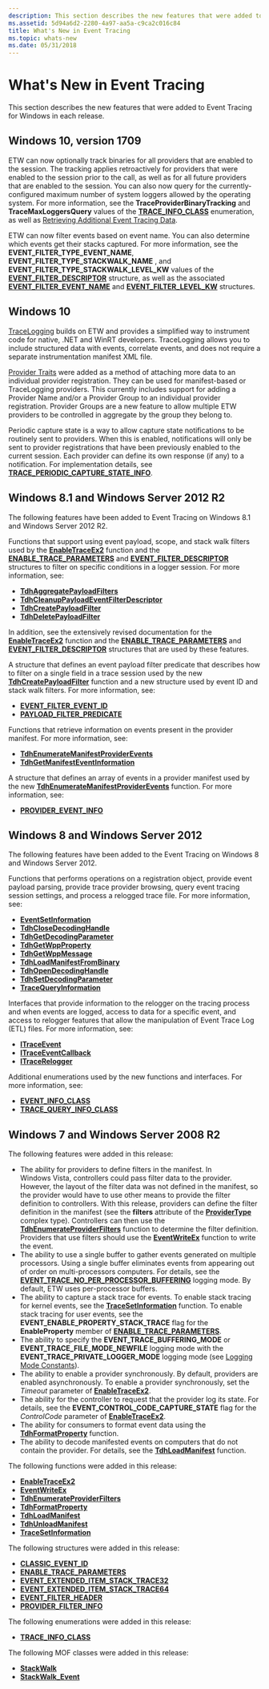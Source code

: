 ```yaml
---
description: This section describes the new features that were added to Event Tracing for Windows in each release.
ms.assetid: 5d94a6d2-2280-4a97-aa5a-c9ca2c016c84
title: What's New in Event Tracing
ms.topic: whats-new
ms.date: 05/31/2018
---
```


# What's New in Event Tracing

This section describes the new features that were added to Event Tracing for Windows in each release.

## Windows 10, version 1709

ETW can now optionally track binaries for all providers that are enabled to the session. The tracking applies retroactively for providers that were enabled to the session prior to the call, as well as for all future providers that are enabled to the session. You can also now query for the currently-configured maximum number of system loggers allowed by the operating system. For more information, see the **TraceProviderBinaryTracking** and **TraceMaxLoggersQuery** values of the [**TRACE\_INFO\_CLASS**](/windows/win32/api/evntrace/ne-evntrace-trace_query_info_class) enumeration, as well as [Retrieving Additional Event Tracing Data](retrieving-additional-event-tracing-data.md).

ETW can now filter events based on event name. You can also determine which events get their stacks captured. For more information, see the **EVENT\_FILTER\_TYPE\_EVENT\_NAME**, **EVENT\_FILTER\_TYPE\_STACKWALK\_NAME** , and **EVENT\_FILTER\_TYPE\_STACKWALK\_LEVEL\_KW** values of the [**EVENT\_FILTER\_DESCRIPTOR**](/windows/desktop/api/Evntprov/ns-evntprov-event_filter_descriptor) structure, as well as the associated [**EVENT\_FILTER\_EVENT\_NAME**](/windows/desktop/api/Evntprov/ns-evntprov-event_filter_event_name) and [**EVENT\_FILTER\_LEVEL\_KW**](/windows/desktop/api/Evntprov/ns-evntprov-event_filter_level_kw) structures.

## Windows 10

[TraceLogging](../tracelogging/trace-logging-portal.md) builds on ETW and provides a simplified way to instrument code for native, .NET and WinRT developers. TraceLogging allows you to include structured data with events, correlate events, and does not require a separate instrumentation manifest XML file.

[Provider Traits](provider-traits.md) were added as a method of attaching more data to an individual provider registration. They can be used for manifest-based or TraceLogging providers. This currently includes support for adding a Provider Name and/or a Provider Group to an individual provider registration. Provider Groups are a new feature to allow multiple ETW providers to be controlled in aggregate by the group they belong to.

Periodic capture state is a way to allow capture state notifications to be routinely sent to providers. When this is enabled, notifications will only be sent to provider registrations that have been previously enabled to the current session. Each provider can define its own response (if any) to a notification. For implementation details, see [**TRACE\_PERIODIC\_CAPTURE\_STATE\_INFO**](/windows/win32/api/evntrace/ns-evntrace-trace_periodic_capture_state_info).

## Windows 8.1 and Windows Server 2012 R2

The following features have been added to Event Tracing on Windows 8.1 and Windows Server 2012 R2.

Functions that support using event payload, scope, and stack walk filters used by the [**EnableTraceEx2**](/windows/win32/api/evntrace/nf-evntrace-enabletraceex2) function and the [**ENABLE\_TRACE\_PARAMETERS**](/windows/win32/api/evntrace/ns-evntrace-enable_trace_parameters) and [**EVENT\_FILTER\_DESCRIPTOR**](/windows/desktop/api/Evntprov/ns-evntprov-event_filter_descriptor) structures to filter on specific conditions in a logger session. For more information, see:

-   [**TdhAggregatePayloadFilters**](/windows/desktop/api/Tdh/nf-tdh-tdhaggregatepayloadfilters)
-   [**TdhCleanupPayloadEventFilterDescriptor**](/windows/desktop/api/Tdh/nf-tdh-tdhcleanuppayloadeventfilterdescriptor)
-   [**TdhCreatePayloadFilter**](/windows/desktop/api/Tdh/nf-tdh-tdhcreatepayloadfilter)
-   [**TdhDeletePayloadFilter**](/windows/desktop/api/Tdh/nf-tdh-tdhdeletepayloadfilter)

In addition, see the extensively revised documentation for the [**EnableTraceEx2**](/windows/win32/api/evntrace/nf-evntrace-enabletraceex2) function and the [**ENABLE\_TRACE\_PARAMETERS**](/windows/win32/api/evntrace/ns-evntrace-enable_trace_parameters) and [**EVENT\_FILTER\_DESCRIPTOR**](/windows/desktop/api/Evntprov/ns-evntprov-event_filter_descriptor) structures that are used by these features.

A structure that defines an event payload filter predicate that describes how to filter on a single field in a trace session used by the new [**TdhCreatePayloadFilter**](/windows/desktop/api/Tdh/nf-tdh-tdhcreatepayloadfilter) function and a new structure used by event ID and stack walk filters. For more information, see:

-   [**EVENT\_FILTER\_EVENT\_ID**](/windows/desktop/api/Evntprov/ns-evntprov-event_filter_event_id)
-   [**PAYLOAD\_FILTER\_PREDICATE**](/windows/desktop/api/Tdh/ns-tdh-payload_filter_predicate)

Functions that retrieve information on events present in the provider manifest. For more information, see:

-   [**TdhEnumerateManifestProviderEvents**](/windows/desktop/api/Tdh/nf-tdh-tdhenumeratemanifestproviderevents)
-   [**TdhGetManifestEventInformation**](/windows/desktop/api/Tdh/nf-tdh-tdhgetmanifesteventinformation)

A structure that defines an array of events in a provider manifest used by the new [**TdhEnumerateManifestProviderEvents**](/windows/desktop/api/Tdh/nf-tdh-tdhenumeratemanifestproviderevents) function. For more information, see:

-   [**PROVIDER\_EVENT\_INFO**](/windows/desktop/api/Tdh/ns-tdh-provider_event_info)

## Windows 8 and Windows Server 2012

The following features have been added to the Event Tracing on Windows 8 and Windows Server 2012.

Functions that performs operations on a registration object, provide event payload parsing, provide trace provider browsing, query event tracing session settings, and process a relogged trace file. For more information, see:

-   [**EventSetInformation**](/windows/desktop/api/Evntprov/nf-evntprov-eventsetinformation)
-   [**TdhCloseDecodingHandle**](/windows/desktop/api/Tdh/nf-tdh-tdhclosedecodinghandle)
-   [**TdhGetDecodingParameter**](/windows/desktop/api/Tdh/nf-tdh-tdhgetdecodingparameter)
-   [**TdhGetWppProperty**](/windows/desktop/api/Tdh/nf-tdh-tdhgetwppproperty)
-   [**TdhGetWppMessage**](/windows/desktop/api/Tdh/nf-tdh-tdhgetwppmessage)
-   [**TdhLoadManifestFromBinary**](/windows/desktop/api/Tdh/nf-tdh-tdhloadmanifestfrombinary)
-   [**TdhOpenDecodingHandle**](/windows/desktop/api/Tdh/nf-tdh-tdhopendecodinghandle)
-   [**TdhSetDecodingParameter**](/windows/desktop/api/Tdh/nf-tdh-tdhsetdecodingparameter)
-   [**TraceQueryInformation**](/windows/win32/api/evntrace/nf-evntrace-tracequeryinformation)

Interfaces that provide information to the relogger on the tracing process and when events are logged, access to data for a specific event, and access to relogger features that allow the manipulation of Event Trace Log (ETL) files. For more information, see:

-   [**ITraceEvent**](/windows/desktop/api/Relogger/nn-relogger-itraceevent)
-   [**ITraceEventCallback**](/windows/desktop/api/Relogger/nn-relogger-itraceeventcallback)
-   [**ITraceRelogger**](/windows/desktop/api/Relogger/nn-relogger-itracerelogger)

Additional enumerations used by the new functions and interfaces. For more information, see:

-   [**EVENT\_INFO\_CLASS**](/windows/desktop/api/Evntprov/ne-evntprov-event_info_class)
-   [**TRACE\_QUERY\_INFO\_CLASS**](/windows/win32/api/evntrace/ne-evntrace-trace_query_info_class)

## Windows 7 and Windows Server 2008 R2

The following features were added in this release:

-   The ability for providers to define filters in the manifest. In Windows Vista, controllers could pass filter data to the provider. However, the layout of the filter data was not defined in the manifest, so the provider would have to use other means to provide the filter definition to controllers. With this release, providers can define the filter definition in the manifest (see the **filters** attribute of the [**ProviderType**](../wes/eventmanifestschema-providertype-complextype.md) complex type). Controllers can then use the [**TdhEnumerateProviderFilters**](/windows/desktop/api/Tdh/nf-tdh-tdhenumerateproviderfilters) function to determine the filter definition. Providers that use filters should use the [**EventWriteEx**](/windows/desktop/api/Evntprov/nf-evntprov-eventwriteex) function to write the event.
-   The ability to use a single buffer to gather events generated on multiple processors. Using a single buffer eliminates events from appearing out of order on multi-processors computers. For details, see the [**EVENT\_TRACE\_NO\_PER\_PROCESSOR\_BUFFERING**](logging-mode-constants.md) logging mode. By default, ETW uses per-processor buffers.
-   The ability to capture a stack trace for events. To enable stack tracing for kernel events, see the [**TraceSetInformation**](/windows/win32/api/evntrace/nf-evntrace-tracesetinformation) function. To enable stack tracing for user events, see the **EVENT\_ENABLE\_PROPERTY\_STACK\_TRACE** flag for the **EnableProperty** member of [**ENABLE\_TRACE\_PARAMETERS**](/windows/win32/api/evntrace/ns-evntrace-enable_trace_parameters).
-   The ability to specify the **EVENT\_TRACE\_BUFFERING\_MODE** or **EVENT\_TRACE\_FILE\_MODE\_NEWFILE** logging mode with the **EVENT\_TRACE\_PRIVATE\_LOGGER\_MODE** logging mode (see [Logging Mode Constants](logging-mode-constants.md)).
-   The ability to enable a provider synchronously. By default, providers are enabled asynchronously. To enable a provider synchronously, set the *Timeout* parameter of [**EnableTraceEx2**](/windows/win32/api/evntrace/nf-evntrace-enabletraceex2).
-   The ability for the controller to request that the provider log its state. For details, see the **EVENT\_CONTROL\_CODE\_CAPTURE\_STATE** flag for the *ControlCode* parameter of [**EnableTraceEx2**](/windows/win32/api/evntrace/nf-evntrace-enabletraceex2).
-   The ability for consumers to format event data using the [**TdhFormatProperty**](/windows/desktop/api/Tdh/nf-tdh-tdhformatproperty) function.
-   The ability to decode manifested events on computers that do not contain the provider. For details, see the [**TdhLoadManifest**](/windows/desktop/api/Tdh/nf-tdh-tdhloadmanifest) function.

The following functions were added in this release:

-   [**EnableTraceEx2**](/windows/win32/api/evntrace/nf-evntrace-enabletraceex2)
-   [**EventWriteEx**](/windows/desktop/api/Evntprov/nf-evntprov-eventwriteex)
-   [**TdhEnumerateProviderFilters**](/windows/desktop/api/Tdh/nf-tdh-tdhenumerateproviderfilters)
-   [**TdhFormatProperty**](/windows/desktop/api/Tdh/nf-tdh-tdhformatproperty)
-   [**TdhLoadManifest**](/windows/desktop/api/Tdh/nf-tdh-tdhloadmanifest)
-   [**TdhUnloadManifest**](/windows/desktop/api/Tdh/nf-tdh-tdhunloadmanifest)
-   [**TraceSetInformation**](/windows/win32/api/evntrace/nf-evntrace-tracesetinformation)

The following structures were added in this release:

-   [**CLASSIC\_EVENT\_ID**](/windows/win32/api/evntrace/ns-evntrace-classic_event_id)
-   [**ENABLE\_TRACE\_PARAMETERS**](/windows/win32/api/evntrace/ns-evntrace-enable_trace_parameters)
-   [**EVENT\_EXTENDED\_ITEM\_STACK\_TRACE32**](/windows/desktop/api/Evntcons/ns-evntcons-event_extended_item_stack_trace32)
-   [**EVENT\_EXTENDED\_ITEM\_STACK\_TRACE64**](/windows/desktop/api/Evntcons/ns-evntcons-event_extended_item_stack_trace64)
-   [**EVENT\_FILTER\_HEADER**](/windows/desktop/api/Evntprov/ns-evntprov-event_filter_header)
-   [**PROVIDER\_FILTER\_INFO**](/windows/desktop/api/Tdh/ns-tdh-provider_filter_info)

The following enumerations were added in this release:

-   [**TRACE\_INFO\_CLASS**](/windows/win32/api/evntrace/ne-evntrace-trace_query_info_class)

The following MOF classes were added in this release:

-   [**StackWalk**](stackwalk.md)
-   [**StackWalk\_Event**](stackwalk-event.md)

 

 
